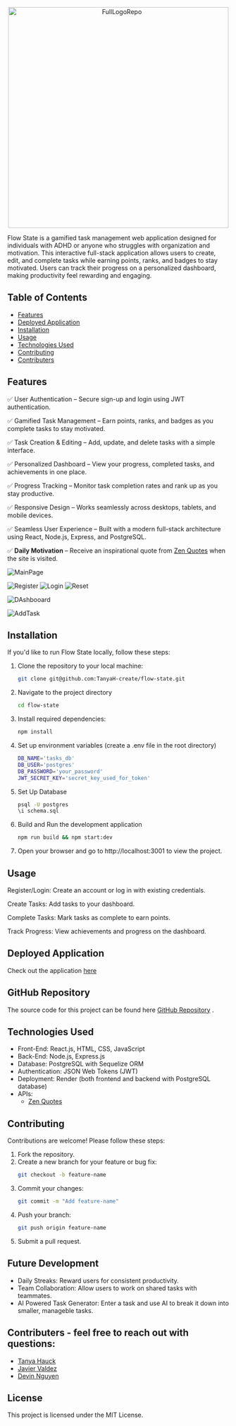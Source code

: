 <p align="center">
  <img src="https://github.com/user-attachments/assets/433a9344-3677-4874-a71e-4d3fb5d83159" alt="FullLogoRepo" width="500">
</p>

Flow State is a gamified task management web application designed for individuals with ADHD or anyone who struggles with organization and motivation. This interactive full-stack application allows users to create, edit, and complete tasks while earning points, ranks, and badges to stay motivated. Users can track their progress on a personalized dashboard, making productivity feel rewarding and engaging.

## Table of Contents
- [Features](#features)
- [Deployed Application](#deployed-application) 
- [Installation](#installation)
- [Usage](#Usage)
- [Technologies Used](#technologies-used)
- [Contributing](#contributing)
- [Contributers](#contributers)


## Features
✅ User Authentication – Secure sign-up and login using JWT authentication.

✅ Gamified Task Management – Earn points, ranks, and badges as you complete tasks to stay motivated.

✅ Task Creation & Editing – Add, update, and delete tasks with a simple interface.

✅ Personalized Dashboard – View your progress, completed tasks, and achievements in one place.

✅ Progress Tracking – Monitor task completion rates and rank up as you stay productive.

✅ Responsive Design – Works seamlessly across desktops, tablets, and mobile devices.

✅ Seamless User Experience – Built with a modern full-stack architecture using React, Node.js, Express, and PostgreSQL.

✅ **Daily Motivation** – Receive an inspirational quote from [Zen Quotes](https://zenquotes.io/) when the site is visited.

![MainPage](https://github.com/user-attachments/assets/7f6e4e2e-0b9a-4072-8d87-449481e44c05)


![Register](https://github.com/user-attachments/assets/2bf6122b-73ef-4f20-97b2-7cd39c3c9f05) ![Login](https://github.com/user-attachments/assets/b4b9bf40-0e1b-4e0a-97de-33aaf5093c6d) ![Reset](https://github.com/user-attachments/assets/6de59303-08f4-4b81-b760-d02df41649ec)

![DAshbooard](https://github.com/user-attachments/assets/d3730813-8221-4a35-8d6c-d1767d81d523)

![AddTask](https://github.com/user-attachments/assets/7f156a8f-9110-4e36-9b8d-1571a01559f8)





## Installation
If you'd like to run Flow State locally, follow these steps:

1. Clone the repository to your local machine:
   ```bash
   git clone git@github.com:TanyaH-create/flow-state.git
   
2. Navigate to the project directory 
   ```bash
   cd flow-state

3. Install required dependencies:
   ```bash
   npm install
   
4. Set up environment variables (create a .env file in the root directory)
    ~~~bash
    DB_NAME='tasks_db'
    DB_USER='postgres'
    DB_PASSWORD='your_password'
    JWT_SECRET_KEY='secret_key_used_for_token'

6. Set Up Database
   ~~~bash
   psql -U postgres
   \i schema.sql

6. Build and Run the development application
   ~~~bash
   npm run build && npm start:dev

7. Open your browser and go to http://localhost:3001 to view the project.

## Usage
Register/Login: Create an account or log in with existing credentials.

Create Tasks: Add tasks to your dashboard.

Complete Tasks: Mark tasks as complete to earn points.

Track Progress: View achievements and progress on the dashboard.

## Deployed Application
Check out the application [here](https://flow-state.onrender.com)

## GitHub Repository
The source code for this project can be found here [GitHub Repository](https://github.com/TanyaH-create/flow-state) .

## Technologies Used
- Front-End: React.js, HTML, CSS, JavaScript
- Back-End: Node.js, Express.js
- Database: PostgreSQL with Sequelize ORM
- Authentication: JSON Web Tokens (JWT)
- Deployment: Render (both frontend and backend with PostgreSQL database)
- APIs:
  -  [Zen Quotes](https://zenquotes.io/)

## Contributing
Contributions are welcome! Please follow these steps:
1.	Fork the repository.
2.	Create a new branch for your feature or bug fix:
    ```bash
    git checkout -b feature-name
3.	Commit your changes:
    ```bash
    git commit -m "Add feature-name"
4.	Push your branch:
    ```bash
    git push origin feature-name
5.	Submit a pull request.

## Future Development
- Daily Streaks: Reward users for consistent productivity.
- Team Collaboration: Allow users to work on shared tasks with teammates.
- AI Powered Task Generator: Enter a task and use AI to break it down into smaller, manageble tasks.

## Contributers - feel free to reach out with questions:
- [Tanya Hauck](https://github.com/TanyaH-create)
- [Javier Valdez](https://github.com/ForfietBlock95)
- [Devin Nguyen](https://github.com/DevinNguyen879)
  
## License
This project is licensed under the MIT License.



